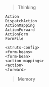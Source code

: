> Thinking

```
Action
DispatchAction
ActionMapping
ActionForward
ActionForm
FormFile

<struts-config>
<form-beans>
<form-bean>
<action-mappings>
<action>
<forward>
```

> Memory

```

```

